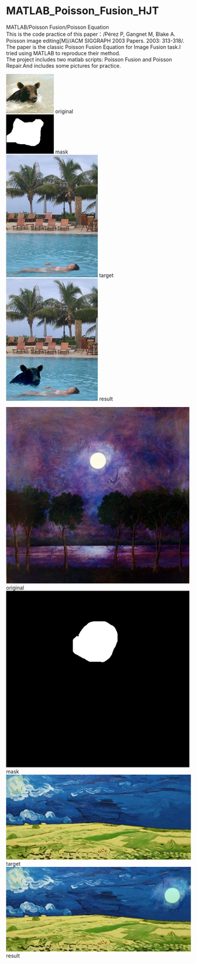 # MATLAB_Poisson_Fusion_HJT      
MATLAB/Poisson Fusion/Poisson Equation    
This is the code practice of this paper：/Pérez P, Gangnet M, Blake A. Poisson image editing[M]//ACM SIGGRAPH 2003 Papers. 2003: 313-318/.
The paper is the classic Poisson Fusion Equation for Image Fusion task.I tried using MATLAB to reproduce their method.    
The project includes two matlab scripts: Poisson Fusion and Poisson Repair.And includes some pictures for practice.  

![original](https://github.com/Huang2077/MATLAB_Poisson_Fusion_HJT/blob/master/images/series%201/bearRGB.jpg) original  
![mask](https://github.com/Huang2077/MATLAB_Poisson_Fusion_HJT/blob/master/images/series%201/bearMask.jpg) mask  
![target](https://github.com/Huang2077/MATLAB_Poisson_Fusion_HJT/blob/master/images/series%201/poolRGB.jpg) target  
![result](https://github.com/Huang2077/MATLAB_Poisson_Fusion_HJT/blob/master/images/series%201/fusionResult.jpg) result  

![original](https://github.com/Huang2077/MATLAB_Poisson_Fusion_HJT/blob/master/images/series%202/moonRGB.jpg) original  
![mask](https://github.com/Huang2077/MATLAB_Poisson_Fusion_HJT/blob/master/images/series%202/moonMask.jpg) mask  
![target](https://github.com/Huang2077/MATLAB_Poisson_Fusion_HJT/blob/master/images/series%202/skyRGB.jpg) target  
![result](https://github.com/Huang2077/MATLAB_Poisson_Fusion_HJT/blob/master/images/series%202/fusionResult.jpg) result  




